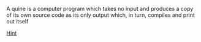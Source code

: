 

A quine is a computer program which takes no input and produces a copy of its own source code as its only output which, in turn, compiles and print out itself

[Hint](http://en.wikipedia.org/wiki/Quine_(computing))

